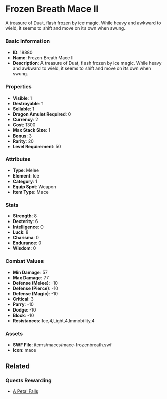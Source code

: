 # Frozen Breath Mace II

A treasure of Duat, flash frozen by ice magic. While heavy and awkward to wield, it seems to shift and move on its own when swung.

### Basic Information

- **ID**: 18880
- **Name**: Frozen Breath Mace II
- **Description**: A treasure of Duat, flash frozen by ice magic. While heavy and awkward to wield, it seems to shift and move on its own when swung.

### Properties

- **Visible**: 1
- **Destroyable**: 1
- **Sellable**: 1
- **Dragon Amulet Required**: 0
- **Currency**: 2
- **Cost**: 1300
- **Max Stack Size**: 1
- **Bonus**: 3
- **Rarity**: 20
- **Level Requirement**: 50

### Attributes

- **Type**: Melee
- **Element**: Ice
- **Category**: 1
- **Equip Spot**: Weapon
- **Item Type**: Mace

### Stats

- **Strength**: 8
- **Dexterity**: 6
- **Intelligence**: 0
- **Luck**: 8
- **Charisma**: 0
- **Endurance**: 0
- **Wisdom**: 0

### Combat Values

- **Min Damage**: 57
- **Max Damage**: 77
- **Defense (Melee)**: -10
- **Defense (Pierce)**: -10
- **Defense (Magic)**: -10
- **Critical**: 3
- **Parry**: -10
- **Dodge**: -10
- **Block**: -10
- **Resistances**: Ice,4,Light,4,Immobility,4

### Assets

- **SWF File**: items/maces/mace-frozenbreath.swf
- **Icon**: mace

## Related

### Quests Rewarding

- [A Petal Falls](../quests/1627-a-petal-falls.md)

